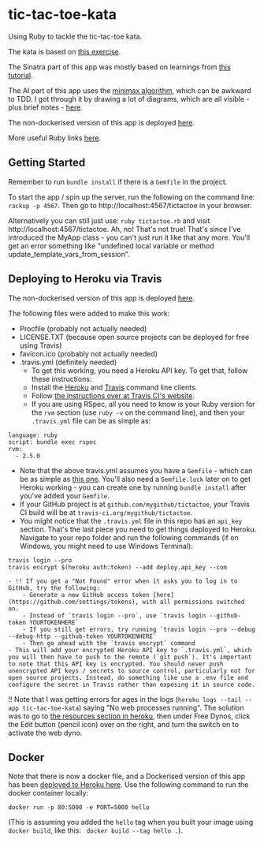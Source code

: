 # tic-tac-toe-kata

Using Ruby to tackle the tic-tac-toe kata.

The kata is based on [this exercise](https://learn.madetech.com/sparring/tic-tac-toe/).

The Sinatra part of this app was mostly based on learnings from [this tutorial](http://webapps-for-beginners.rubymonstas.org/sinatra/params.html).

The AI part of this app uses the [minimax algorithm](https://towardsdatascience.com/tic-tac-toe-creating-unbeatable-ai-with-minimax-algorithm-8af9e52c1e7d), which can be awkward to TDD. I got through it by drawing a lot of diagrams, which are all visible - plus brief notes - [here](./notes.md).

The non-dockerised version of this app is deployed [here](tic-tac-toe-kata.herokuapp.com/tictactoe).

More useful Ruby links [here](https://clare-wiki.herokuapp.com/pages/coding/lang/oo/Ruby).

## Getting Started

Remember to run `bundle install` if there is a `Gemfile` in the project.

To start the app / spin up the server, run the following on the command line: `rackup -p 4567`. Then go to http://localhost:4567/tictactoe in your browser.

Alternatively you can still just use: `ruby tictactoe.rb`
and visit http://localhost:4567/tictactoe. Ah, no! That's not true! That's since I've introduced the MyApp class - you can't just run it like that any more. You'll get an error something like "undefined local variable or method update_template_vars_from_session".

## Deploying to Heroku via Travis

The non-dockerised version of this app is deployed [here](tic-tac-toe-kata.herokuapp.com/tictactoe).

The following files were added to make this work:
- Procfile (probably not actually needed)
- LICENSE.TXT (because open source projects can be deployed for free using Travis)
- favicon.ico (probably not actually needed)
- .travis.yml (definitely needed)
    - To get this working, you need a Heroku API key. To get that, follow these instructions:
    - Install the [Heroku](https://devcenter.heroku.com/articles/heroku-cli) and [Travis](https://github.com/travis-ci/travis.rb#installation) command line clients.
    - Follow [the instructions over at Travis CI's website](https://docs.travis-ci.com/user/getting-started/#to-get-started-with-travis-ci).
    - If you are using RSpec, all you need to know is your Ruby version for the `rvm` section (use `ruby -v` on the command line), and then your `.travis.yml` file can be as simple as:

```
language: ruby
script: bundle exec rspec
rvm:
  - 2.5.0  
```

- Note that the above travis.yml assumes you have a `Gemfile` - which can be as simple as [this one](https://github.com/claresudbery/mars-rover-kata-ruby/blob/fdff2aefca3456dddab635f494fd885b63aa965e/Gemfile). You'll also need a `Gemfile.lock` later on to get Heroku working - you can create one by running `bundle install` after you've added your `Gemfile`.
- If your GitHub project is at `github.com/mygithub/tictactoe`, your Travis CI build will be at `travis-ci.org/mygithub/tictactoe`.
- You might notice that the `.travis.yml` file in this repo has an `api_key` section. That's the last piece you need to get things deployed to Heroku. Navigate to your repo folder and run the following commands (if on Windows, you might need to use Windows Terminal):

```
travis login --pro
travis encrypt $(heroku auth:token) --add deploy.api_key --com
```

    - !! If you get a "Not Found" error when it asks you to log in to GitHub, try the following:
        - Generate a new GitHub access token [here](https://github.com/settings/tokens), with all permissions switched on.
        - Instead of `travis login --pro`, use `travis login --github-token YOURTOKENHERE`
        - If you still get errors, try running `travis login --pro --debug --debug-http --github-token YOURTOKENHERE`
        - Then go ahead with the `travis encrypt` command
    - This will add your encrypted Heroku API key to `.travis.yml`, which you will then have to push to the remote (`git push`). It's important to note that this API key is encrypted. You should never push unencrypted API keys / secrets to source control, particularly not for open source projects. Instead, do something like use a .env file and configure the secret in Travis rather than exposing it in source code.

!! Note that I was getting errors for ages in the logs (`heroku logs --tail --app tic-tac-toe-kata`) saying "No web processes running". The solution was to go to [the resources section in heroku](https://dashboard.heroku.com/apps/tic-tac-toe-kata/resources), then under Free Dynos, click the Edit button (pencil icon) over on the right, and turn the switch on to activate the web dyno.

## Docker

Note that there is now a docker file, and a Dockerised version of this app has been [deployed to Heroku here](https://tic-tac-toe-docker.herokuapp.com/tictactoe). Use the following command to run the docker container locally:

`docker run -p 80:5000 -e PORT=5000 hello`

(This is assuming you added the `hello` tag when you built your image using `docker build`, like this: ` docker build --tag hello .`).